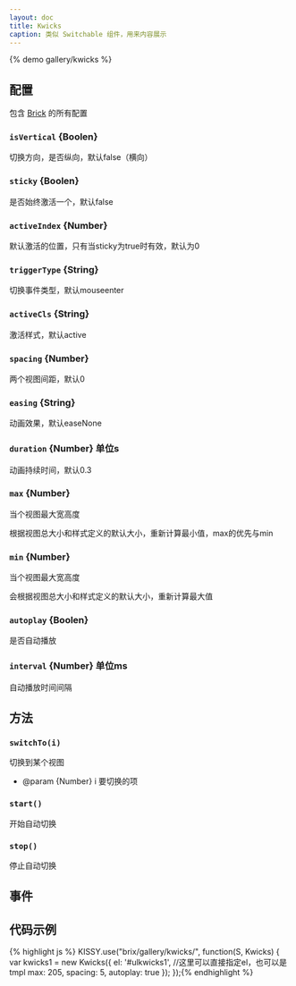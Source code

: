 ```yaml
---
layout: doc
title: Kwicks
caption: 类似 Switchable 组件，用来内容展示
---
```


{% demo gallery/kwicks %}

## 配置

包含 [Brick](/brix/core/brick) 的所有配置

### `isVertical` {Boolen}

切换方向，是否纵向，默认false（横向）

### `sticky` {Boolen}

是否始终激活一个，默认false

### `activeIndex` {Number}

默认激活的位置，只有当sticky为true时有效，默认为0

### `triggerType` {String}

切换事件类型，默认mouseenter

### `activeCls` {String}

激活样式，默认active

### `spacing` {Number}

两个视图间距，默认0

### `easing` {String}

动画效果，默认easeNone

### `duration` {Number} 单位s

动画持续时间，默认0.3

### `max` {Number}

当个视图最大宽高度

根据视图总大小和样式定义的默认大小，重新计算最小值，max的优先与min

### `min` {Number}

当个视图最大宽高度

会根据视图总大小和样式定义的默认大小，重新计算最大值

### `autoplay` {Boolen}

是否自动播放

### `interval` {Number} 单位ms

自动播放时间间隔


## 方法


### `switchTo(i)`

切换到某个视图

* @param  {Number} i 要切换的项


### `start()`

开始自动切换

### `stop()`

停止自动切换


## 事件



## 代码示例

{% highlight js %}
KISSY.use("brix/gallery/kwicks/", function(S, Kwicks) {
    var kwicks1 = new Kwicks({
        el: '#ulkwicks1', //这里可以直接指定el，也可以是tmpl
        max: 205,
        spacing: 5,
        autoplay: true
    });
});{% endhighlight %}